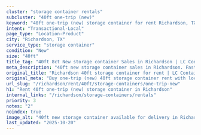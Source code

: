 ```yaml
---
cluster: "storage container rentals"
subcluster: "40ft one-trip (new)"
keyword: "40ft one-trip (new) storage container for rent Richardson, TX"
intent: "Transactional-Local"
page_type: "Location-Product"
city: "Richardson, TX"
service_type: "storage container"
condition: "New"
size: "40ft"
title_tag: "40ft 8ct New storage container Sales in Richardson | LC Container"
meta_description: "40ft new storage container sales in Richardson. Fast delivery, competitive pricing. Serving storage containers area. Quote ID: WRI. Call (214) 524-4168 for your free quote today."
original_title: "Richardson 40ft storage container for rent | LC Container"
original_meta: "Buy one-trip (new) 40ft storage container rent with local delivery in Richardson, TX. LC Container — local Since 2003. Request a fast quote today."
url_slug: "/richardson/rent/40ft/storage-containers/one-trip-new"
h1: "Rent 40ft one-trip (new) storage container in Richardson"
internal_links: "/richardson/storage-containers/rentals"
priority: 3
notes: "2"
noindex: true
image_alt: "40ft new storage container available for delivery in Richardson"
last_updated: "2025-10-20"
---
```


<!-- TODO: Add unique city/inventory copy, images, and internal links here. -->
